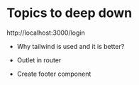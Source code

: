 # Topics to deep down

http://localhost:3000/login

- Why tailwind is used and it is better?
- Outlet in router

- Create footer component
